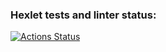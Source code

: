 ### Hexlet tests and linter status:
[![Actions Status](https://github.com/zindzay/java-project-71/workflows/hexlet-check/badge.svg)](https://github.com/zindzay/java-project-71/actions)